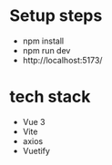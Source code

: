 

# Setup steps

- npm install
- npm run dev
- http://localhost:5173/

# tech stack

- Vue 3
- Vite
- axios
- Vuetify
